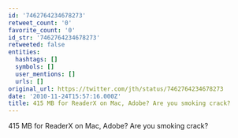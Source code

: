 ```yaml
---
id: '7462764234678273'
retweet_count: '0'
favorite_count: '0'
id_str: '7462764234678273'
retweeted: false
entities:
  hashtags: []
  symbols: []
  user_mentions: []
  urls: []
original_url: https://twitter.com/jth/status/7462764234678273
date: '2010-11-24T15:57:16.000Z'
title: 415 MB for ReaderX on Mac, Adobe? Are you smoking crack?
---
```


415 MB for ReaderX on Mac, Adobe? Are you smoking crack?
